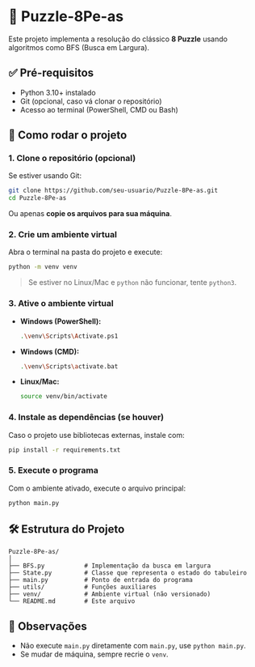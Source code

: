 
# 🧩 Puzzle-8Pe-as

Este projeto implementa a resolução do clássico **8 Puzzle** usando algoritmos como BFS (Busca em Largura).

## ✅ Pré-requisitos

- Python 3.10+ instalado
- Git (opcional, caso vá clonar o repositório)
- Acesso ao terminal (PowerShell, CMD ou Bash)

## 🚀 Como rodar o projeto

### 1. Clone o repositório (opcional)

Se estiver usando Git:
```bash
git clone https://github.com/seu-usuario/Puzzle-8Pe-as.git
cd Puzzle-8Pe-as
```

Ou apenas **copie os arquivos para sua máquina**.

### 2. Crie um ambiente virtual

Abra o terminal na pasta do projeto e execute:

```bash
python -m venv venv
```

> Se estiver no Linux/Mac e `python` não funcionar, tente `python3`.

### 3. Ative o ambiente virtual

- **Windows (PowerShell):**
  ```bash
  .\venv\Scripts\Activate.ps1
  ```

- **Windows (CMD):**
  ```bash
  .\venv\Scripts\activate.bat
  ```

- **Linux/Mac:**
  ```bash
  source venv/bin/activate
  ```

### 4. Instale as dependências (se houver)

Caso o projeto use bibliotecas externas, instale com:

```bash
pip install -r requirements.txt
```

### 5. Execute o programa

Com o ambiente ativado, execute o arquivo principal:

```bash
python main.py
```

## 🛠️ Estrutura do Projeto

```
Puzzle-8Pe-as/
│
├── BFS.py           # Implementação da busca em largura
├── State.py         # Classe que representa o estado do tabuleiro
├── main.py          # Ponto de entrada do programa
├── utils/           # Funções auxiliares
├── venv/            # Ambiente virtual (não versionado)
└── README.md        # Este arquivo
```

## 📌 Observações

- Não execute `main.py` diretamente com `main.py`, use `python main.py`.
- Se mudar de máquina, sempre recrie o `venv`.
